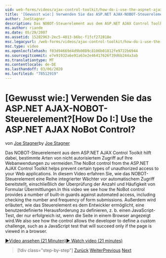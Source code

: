 ```yaml
---
uid: web-forms/videos/ajax-control-toolkit/how-do-i-use-the-aspnet-ajax-nobot-control
title: '[Gewusst wie:] Verwenden Sie das ASP.NET AJAX-NOBOT-Steuerelement? | Microsoft-Dokumentation'
author: JoeStagner
description: Das NOBOT-Steuerelement aus dem ASP.NET AJAX Control Toolkit hilft dabei, bestimmte Arten von nicht autorisiertem Zugriff auf Ihre Webanwendungen zu vermeiden. In diesem Video erfahren Sie, wie...
ms.author: riande
ms.date: 05/29/2007
ms.assetid: 15282963-2ec5-4013-b6bc-f1fcf272818e
msc.legacyurl: /web-forms/videos/ajax-control-toolkit/how-do-i-use-the-aspnet-ajax-nobot-control
msc.type: video
ms.openlocfilehash: f03d94669d4d9b0089c8106b01812fe9722b6944
ms.sourcegitcommit: e7e91932a6e91a63e2e46417626f39d6b244a3ab
ms.translationtype: MT
ms.contentlocale: de-DE
ms.lasthandoff: 03/06/2020
ms.locfileid: "78512919"
---
```

# <a name="how-do-i-use-the-aspnet-ajax-nobot-control"></a><span data-ttu-id="bc9be-105">[Gewusst wie:] Verwenden Sie das ASP.NET AJAX-NOBOT-Steuerelement?</span><span class="sxs-lookup"><span data-stu-id="bc9be-105">[How Do I:] Use the ASP.NET AJAX NoBot Control?</span></span>

<span data-ttu-id="bc9be-106">von [Joe Stagner](https://github.com/JoeStagner)</span><span class="sxs-lookup"><span data-stu-id="bc9be-106">by [Joe Stagner](https://github.com/JoeStagner)</span></span>

<span data-ttu-id="bc9be-107">Das NOBOT-Steuerelement aus dem ASP.NET AJAX Control Toolkit hilft dabei, bestimmte Arten von nicht autorisiertem Zugriff auf Ihre Webanwendungen zu vermeiden.</span><span class="sxs-lookup"><span data-stu-id="bc9be-107">The NoBot control from the ASP.NET AJAX Control Toolkit helps prevent certain types of unauthorized access to your Web applications.</span></span> <span data-ttu-id="bc9be-108">In diesem Video erfahren Sie, wie das NOBOT-Steuerelement eine Reihe integrierter Wächter vor automatischem Zugriff bereitstellt, einschließlich der Überprüfung der Anzahl und Häufigkeit von Formular Übermittlungen.</span><span class="sxs-lookup"><span data-stu-id="bc9be-108">In this video we see how the NoBot control provides a number of built-in guards against automated access, including checking the number and frequency of form submissions.</span></span> <span data-ttu-id="bc9be-109">Außerdem wird erläutert, wie das Steuerelement es dem Entwickler ermöglicht, eine benutzerdefinierte Herausforderung zu definieren, z. b. einen JavaScript-Test, der nur erfolgreich ist, wenn die Seite in einem Browser angezeigt wird.</span><span class="sxs-lookup"><span data-stu-id="bc9be-109">We also see how the control allows the developer to define a custom challenge, such as a JavaScript test that will succeed only if the page is viewed in a browser.</span></span>

[<span data-ttu-id="bc9be-110">&#9654;Video ansehen (21 Minuten)</span><span class="sxs-lookup"><span data-stu-id="bc9be-110">&#9654; Watch video (21 minutes)</span></span>](https://channel9.msdn.com/Blogs/ASP-NET-Site-Videos/how-do-i-use-the-aspnet-ajax-nobot-control)

> [!div class="step-by-step"]
> <span data-ttu-id="bc9be-111">[Zurück](how-do-i-use-the-aspnet-ajax-mutuallyexclusive-checkbox-extender.md)
> [Weiter](how-do-i-use-the-aspnet-ajax-listsearch-extender.md)</span><span class="sxs-lookup"><span data-stu-id="bc9be-111">[Previous](how-do-i-use-the-aspnet-ajax-mutuallyexclusive-checkbox-extender.md)
[Next](how-do-i-use-the-aspnet-ajax-listsearch-extender.md)</span></span>
